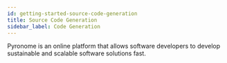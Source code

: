 ```yaml
---
id: getting-started-source-code-generation
title: Source Code Generation
sidebar_label: Code Generation
---
```


<a id="aHeaderMenuAnchor" data-header-menu="Docs"></a>

Pyronome is an online platform that allows software developers to develop sustainable and scalable software solutions fast.